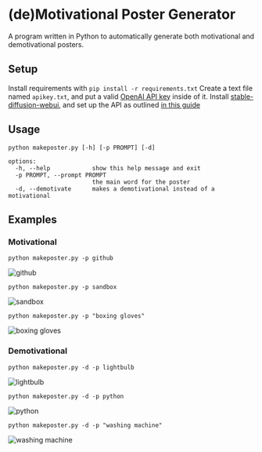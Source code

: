 # (de)Motivational Poster Generator
A program written in Python to automatically generate both motivational and demotivational posters.

## Setup
Install requirements with `pip install -r requirements.txt`
Create a text file named `apikey.txt`, and put a valid [OpenAI API key](https://platform.openai.com/overview) inside of it.
Install [stable-diffusion-webui](https://github.com/AUTOMATIC1111/stable-diffusion-webui), and set up the API as outlined [in this guide](https://github.com/AUTOMATIC1111/stable-diffusion-webui/wiki/API)

## Usage
```
python makeposter.py [-h] [-p PROMPT] [-d]

options:
  -h, --help            show this help message and exit
  -p PROMPT, --prompt PROMPT
                        the main word for the poster
  -d, --demotivate      makes a demotivational instead of a motivational
```
## Examples

### Motivational
`python makeposter.py -p github`

![github](https://github.com/DPS2004/motivationalposters/assets/10176105/161a4d8a-3d4b-4d0e-93bc-096c6c929fe7)

`python makeposter.py -p sandbox`

![sandbox](https://github.com/DPS2004/motivationalposters/assets/10176105/37fca100-3620-4ca2-96b4-4845b29e38e3)

`python makeposter.py -p "boxing gloves"`

![boxing gloves](https://github.com/DPS2004/motivationalposters/assets/10176105/98da107f-d0ed-45ad-a418-8890d5133b69)
### Demotivational
`python makeposter.py -d -p lightbulb`

![lightbulb](https://github.com/DPS2004/motivationalposters/assets/10176105/4c155520-1727-437a-8406-02040be01a49)

`python makeposter.py -d -p python`

![python](https://github.com/DPS2004/motivationalposters/assets/10176105/ab060d8d-17f6-4fd7-8444-3190cfd6923e)

`python makeposter.py -d -p "washing machine"`

![washing machine](https://github.com/DPS2004/motivationalposters/assets/10176105/8261beab-f772-40d3-b909-e64ad97d2562)
